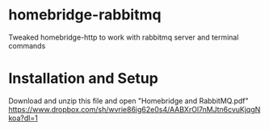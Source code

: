 # homebridge-rabbitmq
Tweaked homebridge-http to work with rabbitmq server and terminal commands

# Installation and Setup

Download and unzip this file and open "Homebridge and RabbitMQ.pdf" 
https://www.dropbox.com/sh/wvrie86ig62e0s4/AABXrOl7nMJtn6cvuKjqgNkoa?dl=1
